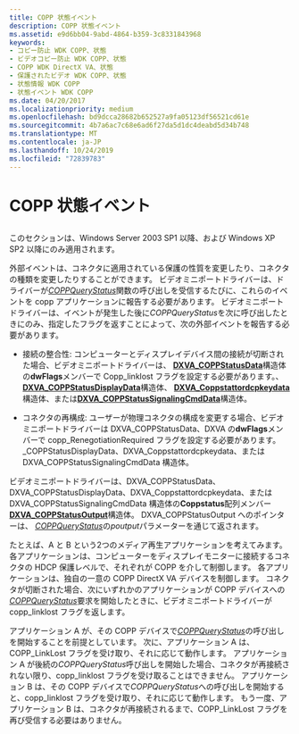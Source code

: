 ```yaml
---
title: COPP 状態イベント
description: COPP 状態イベント
ms.assetid: e9d6bb04-9abd-4864-b359-3c8331843968
keywords:
- コピー防止 WDK COPP、状態
- ビデオコピー防止 WDK COPP、状態
- COPP WDK DirectX VA、状態
- 保護されたビデオ WDK COPP、状態
- 状態情報 WDK COPP
- 状態イベント WDK COPP
ms.date: 04/20/2017
ms.localizationpriority: medium
ms.openlocfilehash: bd9dcca28682b652527a9fa05123df56521cd61e
ms.sourcegitcommit: 4b7a6ac7c68e6ad6f27da5d1dc4deabd5d34b748
ms.translationtype: MT
ms.contentlocale: ja-JP
ms.lasthandoff: 10/24/2019
ms.locfileid: "72839783"
---
```

# <a name="copp-status-events"></a>COPP 状態イベント


## <span id="ddk_copp_status_events_gg"></span><span id="DDK_COPP_STATUS_EVENTS_GG"></span>


このセクションは、Windows Server 2003 SP1 以降、および Windows XP SP2 以降にのみ適用されます。

外部イベントは、コネクタに適用されている保護の性質を変更したり、コネクタの種類を変更したりすることができます。 ビデオミニポートドライバーは、ドライバーが[*COPPQueryStatus*](https://docs.microsoft.com/windows-hardware/drivers/display/coppquerystatus)関数の呼び出しを受信するたびに、これらのイベントを copp アプリケーションに報告する必要があります。 ビデオミニポートドライバーは、イベントが発生した後に*COPPQueryStatus*を次に呼び出したときにのみ、指定したフラグを返すことによって、次の外部イベントを報告する必要があります。

-   接続の整合性: コンピューターとディスプレイデバイス間の接続が切断された場合、ビデオミニポートドライバーは、 [**DXVA\_COPPStatusData**](https://docs.microsoft.com/windows-hardware/drivers/ddi/dxva/ns-dxva-_dxva_coppstatusdata)構造体の**dwFlags**メンバーで Copp\_linklost フラグを設定する必要があります。、 [**DXVA\_COPPStatusDisplayData**](https://docs.microsoft.com/windows-hardware/drivers/ddi/dxva/ns-dxva-_dxva_coppstatusdisplaydata)構造体、 [**DXVA\_Coppstattordcpkeydata**](https://docs.microsoft.com/windows-hardware/drivers/ddi/dxva/ns-dxva-_dxva_coppstatushdcpkeydata)構造体、または[**DXVA\_COPPStatusSignalingCmdData**](https://docs.microsoft.com/windows-hardware/drivers/ddi/dxva/ns-dxva-_dxva_coppstatussignalingcmddata)構造体。

-   コネクタの再構成: ユーザーが物理コネクタの構成を変更する場合、ビデオミニポートドライバーは DXVA\_COPPStatusData、DXVA の**dwFlags**メンバーで copp\_RenegotiationRequired フラグを設定する必要があります。\_COPPStatusDisplayData、DXVA\_Coppstattordcpkeydata、または DXVA\_COPPStatusSignalingCmdData 構造体。

ビデオミニポートドライバーは、DXVA\_COPPStatusData、DXVA\_COPPStatusDisplayData、DXVA\_Coppstattordcpkeydata、または DXVA\_COPPStatusSignalingCmdData 構造体の**Coppstatus**配列メンバー[**DXVA\_COPPStatusOutput**](https://docs.microsoft.com/windows-hardware/drivers/ddi/dxva/ns-dxva-_dxva_coppstatusoutput)構造体。 DXVA\_COPPStatusOutput へのポインターは、 [*COPPQueryStatus*](https://docs.microsoft.com/windows-hardware/drivers/display/coppquerystatus)の*poutput*パラメーターを通じて返されます。

たとえば、A と B という2つのメディア再生アプリケーションを考えてみます。各アプリケーションは、コンピューターをディスプレイモニターに接続するコネクタの HDCP 保護レベルで、それぞれが COPP を介して制御します。 各アプリケーションは、独自の一意の COPP DirectX VA デバイスを制御します。 コネクタが切断された場合、次にいずれかのアプリケーションが COPP デバイスへの[*COPPQueryStatus*](https://docs.microsoft.com/windows-hardware/drivers/display/coppquerystatus)要求を開始したときに、ビデオミニポートドライバーが copp\_linklost フラグを返します。

アプリケーション A が、その COPP デバイスで[*COPPQueryStatus*](https://docs.microsoft.com/windows-hardware/drivers/display/coppquerystatus)の呼び出しを開始することを前提としています。 次に、アプリケーション A は、COPP\_LinkLost フラグを受け取り、それに応じて動作します。 アプリケーション A が後続の*COPPQueryStatus*呼び出しを開始した場合、コネクタが再接続されない限り、copp\_linklost フラグを受け取ることはできません。 アプリケーション B は、その COPP デバイスで*COPPQueryStatus*への呼び出しを開始すると、copp\_linklost フラグを受け取り、それに応じて動作します。 もう一度、アプリケーション B は、コネクタが再接続されるまで、COPP\_LinkLost フラグを再び受信する必要はありません。

 

 





